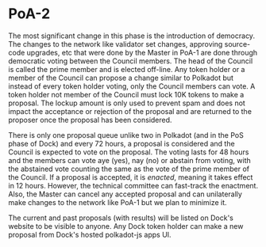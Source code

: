 # PoA-2

The most significant change in this phase is the introduction of democracy. The changes to the network like validator set changes, approving source-code upgrades, etc that were done by the Master in PoA-1 are done through democratic voting between the Council members. The head of the Council is called the prime member and is elected off-line. Any token holder or a member of the Council can propose a change similar to Polkadot but instead of every token holder voting, only the Council members can vote. A token holder not member of the Council must lock 10K tokens to make a proposal. The lockup amount is only used to prevent spam and does not impact the acceptance or rejection of the proposal and are returned to the proposer once the proposal has been considered. 

There is only one proposal queue unlike two in Polkadot \(and in the PoS phase of Dock\) and every 72 hours, a proposal is considered and the Council is expected to vote on the proposal. The voting lasts for 48 hours and the members can vote aye \(yes\), nay \(no\) or abstain from voting, with the abstained vote counting the same as the vote of the prime member of the Council. If a proposal is accepted, it is _enacted_, meaning it takes effect in 12 hours. However, the technical committee can fast-track the enactment. Also, the Master can cancel any accepted proposal and can unilaterally make changes to the network like PoA-1 but we plan to minimize it. 

The current and past proposals \(with results\) will be listed on Dock's website to be visible to anyone. Any Dock token holder can make a new proposal from Dock's hosted polkadot-js apps UI.

